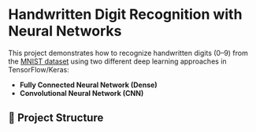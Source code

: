 #  Handwritten Digit Recognition with Neural Networks

This project demonstrates how to recognize handwritten digits (0–9) from the [MNIST dataset](http://yann.lecun.com/exdb/mnist/) using two different deep learning approaches in TensorFlow/Keras:

-  **Fully Connected Neural Network (Dense)**
-  **Convolutional Neural Network (CNN)**

## 📌 Project Structure

